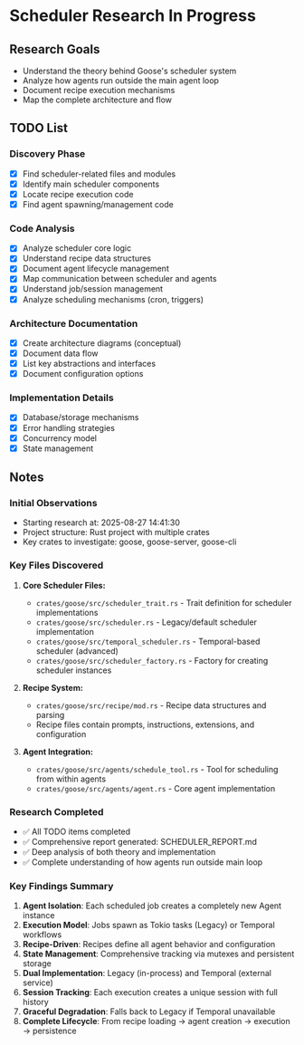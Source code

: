 # Scheduler Research In Progress

## Research Goals
- Understand the theory behind Goose's scheduler system
- Analyze how agents run outside the main agent loop
- Document recipe execution mechanisms
- Map the complete architecture and flow

## TODO List

### Discovery Phase
- [x] Find scheduler-related files and modules
- [x] Identify main scheduler components
- [x] Locate recipe execution code
- [x] Find agent spawning/management code

### Code Analysis
- [x] Analyze scheduler core logic
- [x] Understand recipe data structures
- [x] Document agent lifecycle management
- [x] Map communication between scheduler and agents
- [x] Understand job/session management
- [x] Analyze scheduling mechanisms (cron, triggers)

### Architecture Documentation
- [x] Create architecture diagrams (conceptual)
- [x] Document data flow
- [x] List key abstractions and interfaces
- [x] Document configuration options

### Implementation Details
- [x] Database/storage mechanisms
- [x] Error handling strategies
- [x] Concurrency model
- [x] State management

## Notes

### Initial Observations
- Starting research at: 2025-08-27 14:41:30
- Project structure: Rust project with multiple crates
- Key crates to investigate: goose, goose-server, goose-cli

### Key Files Discovered
1. **Core Scheduler Files:**
   - `crates/goose/src/scheduler_trait.rs` - Trait definition for scheduler implementations
   - `crates/goose/src/scheduler.rs` - Legacy/default scheduler implementation
   - `crates/goose/src/temporal_scheduler.rs` - Temporal-based scheduler (advanced)
   - `crates/goose/src/scheduler_factory.rs` - Factory for creating scheduler instances

2. **Recipe System:**
   - `crates/goose/src/recipe/mod.rs` - Recipe data structures and parsing
   - Recipe files contain prompts, instructions, extensions, and configuration

3. **Agent Integration:**
   - `crates/goose/src/agents/schedule_tool.rs` - Tool for scheduling from within agents
   - `crates/goose/src/agents/agent.rs` - Core agent implementation

### Research Completed
- ✅ All TODO items completed
- ✅ Comprehensive report generated: SCHEDULER_REPORT.md
- ✅ Deep analysis of both theory and implementation
- ✅ Complete understanding of how agents run outside main loop

### Key Findings Summary
1. **Agent Isolation**: Each scheduled job creates a completely new Agent instance
2. **Execution Model**: Jobs spawn as Tokio tasks (Legacy) or Temporal workflows
3. **Recipe-Driven**: Recipes define all agent behavior and configuration
4. **State Management**: Comprehensive tracking via mutexes and persistent storage
5. **Dual Implementation**: Legacy (in-process) and Temporal (external service)
6. **Session Tracking**: Each execution creates a unique session with full history
7. **Graceful Degradation**: Falls back to Legacy if Temporal unavailable
8. **Complete Lifecycle**: From recipe loading → agent creation → execution → persistence
